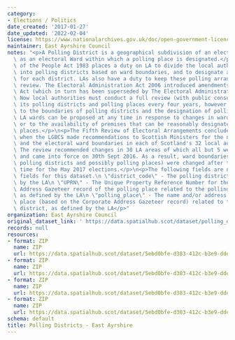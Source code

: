```yaml
---
category:
- Elections / Politics
date_created: '2017-01-27'
date_updated: '2022-02-04'
license: https://www.nationalarchives.gov.uk/doc/open-government-licence/version/3/
maintainer: East Ayrshire Council
notes: "<p>A Polling District is a geographical subdivision of an electoral area such\
  \ as an electoral Ward within which a polling place is designated.</p>\n<p>The Representation\
  \ of the People Act 1983 places a duty on LA to divide the local authority area\
  \ into polling districts based on ward boundaries, and to designate a polling place\
  \ for each district. LAs also have a duty to keep these polling arrangements under\
  \ review. The Electoral Administration Act 2006 introduced amendments to the 1983\
  \ Act (which in turn has been superseded by The Electoral Administration Act 2013).\
  \ Now local authorities must conduct a full review (with public consultation) of\
  \ its polling districts and polling places every four years, however adjustments\
  \ to the boundaries of polling districts and the designation of polling places within\
  \ LA wards can be proposed at any time in response to changes in ward boundaries\
  \ or to the availability of premises that can be reasonably designated as polling\
  \ places.</p>\n<p>The Fifth Review of Electoral Arrangements concluded in May 2016\
  \ when the LGBCS made recommendations to Scottish Ministers for the number of Councillors\
  \ and the electoral ward boundaries in each of Scotland's 32 local authorities.\
  \ The review recommended changes in 30 LA areas of which all but 5 were accepted\
  \ and came into force on 30th Sept 2016. As a result, ward boundaries (and therefore\
  \ polling districts and possibly polling places) were changed after this date in\
  \ time for the May 2017 elections.</p>\n<p>The following fields are now MANDATORY\
  \ fields for this dataset.\n \"district_code\" - The polling district code, as defined\
  \ by the LA\n \"UPRN\" - The Unique Property Reference Number for the Corporate\
  \ Address Gazeteer record of the polling place related to the polling district,\
  \ as defined by the LA\n \"polling_place\" - The name and/or address of the polling\
  \ place (based on the Corporate Address Gazeteer record) related to the polling\
  \ district, as defined by the LA</p>"
organization: East Ayrshire Council
original_dataset_link: ' https://data.spatialhub.scot/dataset/polling_districts-ea'
records: null
resources:
- format: ZIP
  name: ZIP
  url: https://data.spatialhub.scot/dataset/5ebd0bfe-d383-412c-b3e9-ddecac27fc99/resource/5e499c19-8ce3-4a2a-ab19-9d0f26392201/download/eapoll3.zip
- format: ZIP
  name: ZIP
  url: https://data.spatialhub.scot/dataset/5ebd0bfe-d383-412c-b3e9-ddecac27fc99/resource/ececfea0-a0f2-4f81-8ef1-da65a64987d2/download/eapoll3.zip
- format: ZIP
  name: ZIP
  url: https://data.spatialhub.scot/dataset/5ebd0bfe-d383-412c-b3e9-ddecac27fc99/resource/4ff95358-4a80-4408-a1c0-6475fd4db9c8/download/eapoll3.zip
- format: ZIP
  name: ZIP
  url: https://data.spatialhub.scot/dataset/5ebd0bfe-d383-412c-b3e9-ddecac27fc99/resource/fc0b35b3-d038-4d00-b2e1-6c38d492bd7c/download/eapoll3.zip
schema: default
title: Polling Districts - East Ayrshire
---
```

